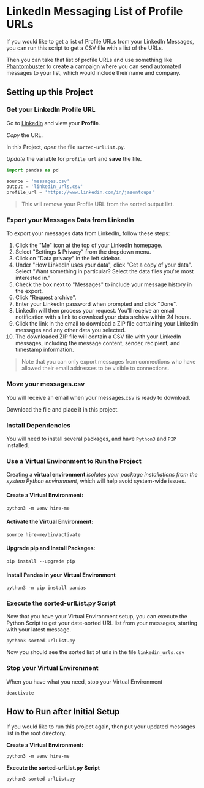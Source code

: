 # LinkedIn Messaging List of Profile URLs

If you would like to get a list of Profile URLs from your LinkedIn Messages, you can run this script to get a CSV file with a list of the URLs.

Then you can take that list of profile URLs and use something like [Phantombuster](https://phantombuster.com) to create a campaign where you can send automated messages to your list, which would include their name and company.

## Setting up this Project

### Get your LinkedIn Profile URL

Go to [LinkedIn](https://www.linkedin.com) and view your **Profile**.

_Copy_ the URL.

In this Project, _open_ the file `sorted-urlList.py`.

_Update_ the variable for `profile_url` and **save** the file.

```python
import pandas as pd

source = 'messages.csv'
output = 'linkedin_urls.csv'
profile_url = 'https://www.linkedin.com/in/jasontoups'
```

> This will remove your Profile URL from the sorted output list.

### Export your Messages Data from LinkedIn

To export your messages data from LinkedIn, follow these steps:

1. Click the "Me" icon at the top of your LinkedIn homepage.
2. Select "Settings & Privacy" from the dropdown menu.
3. Click on "Data privacy" in the left sidebar.
4. Under "How LinkedIn uses your data", click "Get a copy of your data".
   Select "Want something in particular? Select the data files you're most interested in."
5. Check the box next to "Messages" to include your message history in the export.
6. Click "Request archive".
7. Enter your LinkedIn password when prompted and click "Done".
8. LinkedIn will then process your request. You'll receive an email notification with a link to download your data archive within 24 hours.
9. Click the link in the email to download a ZIP file containing your LinkedIn messages and any other data you selected.
10. The downloaded ZIP file will contain a CSV file with your LinkedIn messages, including the message content, sender, recipient, and timestamp information.

> Note that you can only export messages from connections who have allowed their email addresses to be visible to connections.

### Move your messages.csv

You will receive an email when your messages.csv is ready to download.

Download the file and place it in this project.

### Install Dependencies

You will need to install several packages, and have `Python3` and `PIP` installed.

### Use a Virtual Environment to Run the Project

Creating a **virtual environment** _isolates your package installations from the system Python environment_, which will help avoid system-wide issues.

#### Create a Virtual Environment:

```shell
python3 -m venv hire-me
```

#### Activate the Virtual Environment:

```shell
source hire-me/bin/activate
```

#### Upgrade pip and Install Packages:

```shell
pip install --upgrade pip
```

#### Install Pandas in your Virtual Environment

```shell
python3 -m pip install pandas
```

### Execute the sorted-urlList.py Script

Now that you have your Virtual Environment setup, you can execute the Python Script to get your date-sorted URL list from your messages, starting with your latest message.

```shell
python3 sorted-urlList.py
```

Now you should see the sorted list of urls in the file `linkedin_urls.csv`

### Stop your Virtual Environment

When you have what you need, stop your Virtual Environment

```shell
deactivate
```

## How to Run after Initial Setup

If you would like to run this project again, then put your updated messages list in the root directory.

**Create a Virtual Environment:**

```shell
python3 -m venv hire-me
```

**Execute the sorted-urlList.py Script**

```shell
python3 sorted-urlList.py
```
